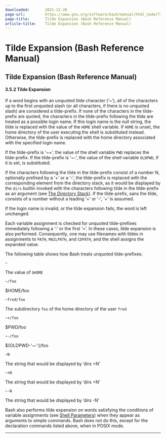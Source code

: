 ```yaml
---
downloaded:       2021-12-20
page-url:         https://www.gnu.org/software/bash/manual/html_node/Tilde-Expansion.html
page-title:       Tilde Expansion (Bash Reference Manual)
article-title:    Tilde Expansion (Bash Reference Manual)
---
```

# Tilde Expansion (Bash Reference Manual)

Tilde Expansion (Bash Reference Manual)
---

#### 3.5.2 Tilde Expansion

If a word begins with an unquoted tilde character (‘~’), all of the characters up to the first unquoted slash (or all characters, if there is no unquoted slash) are considered a tilde-prefix. If none of the characters in the tilde-prefix are quoted, the characters in the tilde-prefix following the tilde are treated as a possible login name. If this login name is the null string, the tilde is replaced with the value of the `HOME` shell variable. If `HOME` is unset, the home directory of the user executing the shell is substituted instead. Otherwise, the tilde-prefix is replaced with the home directory associated with the specified login name.

If the tilde-prefix is ‘~+’, the value of the shell variable `PWD` replaces the tilde-prefix. If the tilde-prefix is ‘~-’, the value of the shell variable `OLDPWD`, if it is set, is substituted.

If the characters following the tilde in the tilde-prefix consist of a number N, optionally prefixed by a ‘+’ or a ‘\-’, the tilde-prefix is replaced with the corresponding element from the directory stack, as it would be displayed by the `dirs` builtin invoked with the characters following tilde in the tilde-prefix as an argument (see [The Directory Stack][1]). If the tilde-prefix, sans the tilde, consists of a number without a leading ‘+’ or ‘\-’, ‘+’ is assumed.

If the login name is invalid, or the tilde expansion fails, the word is left unchanged.

Each variable assignment is checked for unquoted tilde-prefixes immediately following a ‘:’ or the first ‘\=’. In these cases, tilde expansion is also performed. Consequently, one may use filenames with tildes in assignments to `PATH`, `MAILPATH`, and `CDPATH`, and the shell assigns the expanded value.

The following table shows how Bash treats unquoted tilde-prefixes:

`~`

The value of `$HOME`

`~/foo`

$HOME/foo

`~fred/foo`

The subdirectory `foo` of the home directory of the user `fred`

`~+/foo`

$PWD/foo

`~-/foo`

${OLDPWD-'~-'}/foo

`~N`

The string that would be displayed by ‘dirs +N’

`~+N`

The string that would be displayed by ‘dirs +N’

`~-N`

The string that would be displayed by ‘dirs -N’

Bash also performs tilde expansion on words satisfying the conditions of variable assignments (see [Shell Parameters][2]) when they appear as arguments to simple commands. Bash does not do this, except for the declaration commands listed above, when in POSIX mode.

---

[1]: https://www.gnu.org/software/bash/manual/html_node/The-Directory-Stack.html
[2]: https://www.gnu.org/software/bash/manual/html_node/Shell-Parameters.html
